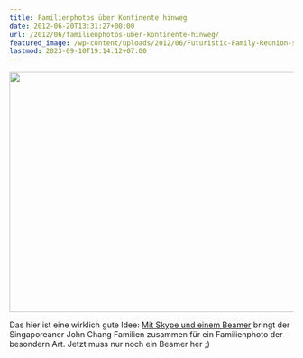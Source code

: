 ```yaml
---
title: Familienphotos über Kontinente hinweg
date: 2012-06-20T13:31:27+00:00
url: /2012/06/familienphotos-uber-kontinente-hinweg/
featured_image: /wp-content/uploads/2012/06/Futuristic-Family-Reunion-slide-D3HF-jumbo.jpg
lastmod: 2023-09-10T19:14:12+07:00
---
```

<div class="media photo">
  <img src="//samui-samui.dehttps://assets.samui-samui.de/2012/06/Futuristic-Family-Reunion-slide-D3HF-jumbo-640x426.jpg" alt="" title="Futuristic-Family-Reunion-slide-D3HF-jumbo" width="640" height="426" class="alignnone size-medium wp-image-2169" />
</div>

Das hier ist eine wirklich gute Idee: [Mit Skype und einem Beamer][1] bringt der Singaporeaner John Chang Familien zusammen für ein Familienphoto der besondern Art. Jetzt muss nur noch ein Beamer her ;)

 [1]: http://www.nytimes.com/interactive/2012/06/03/magazine/skype-portraits.html
